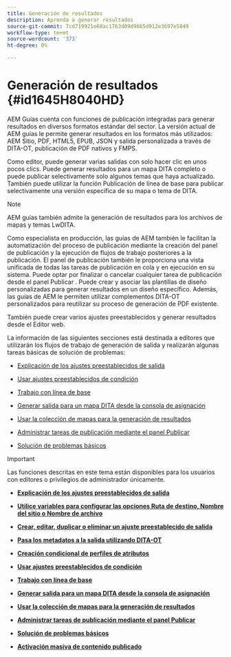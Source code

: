 ```yaml
---
title: Generación de resultados
description: Aprenda a generar resultados
source-git-commit: 7cd719921e68ac1763d09d9665d912e3697e5849
workflow-type: tm+mt
source-wordcount: '373'
ht-degree: 0%

---
```



# Generación de resultados {#id1645H8040HD}

AEM Guías cuenta con funciones de publicación integradas para generar resultados en diversos formatos estándar del sector. La versión actual de AEM guías le permite generar resultados en los formatos más utilizados: AEM Sitio, PDF, HTML5, EPUB, JSON y salida personalizada a través de DITA-OT, publicación de PDF nativos y FMPS.

Como editor, puede generar varias salidas con solo hacer clic en unos pocos clics. Puede generar resultados para un mapa DITA completo o puede publicar selectivamente solo algunos temas que haya actualizado. También puede utilizar la función Publicación de línea de base para publicar selectivamente una versión específica de su mapa o tema de DITA.

>[!NOTE]
>
> AEM guías también admite la generación de resultados para los archivos de mapas y temas LwDITA.

Como especialista en producción, las guías de AEM también le facilitan la automatización del proceso de publicación mediante la creación del panel de publicación y la ejecución de flujos de trabajo posteriores a la publicación. El panel de publicación también le proporciona una vista unificada de todas las tareas de publicación en cola y en ejecución en su sistema. Puede optar por finalizar o cancelar cualquier tarea de publicación desde el panel Publicar . Puede crear y asociar las plantillas de diseño personalizadas para generar resultados en un diseño específico. Además, las guías de AEM le permiten utilizar complementos DITA-OT personalizados para reutilizar su proceso de generación de PDF existente.

También puede crear varios ajustes preestablecidos y generar resultados desde el Editor web.

La información de las siguientes secciones está destinada a editores que utilizarán los flujos de trabajo de generación de salida y realizarán algunas tareas básicas de solución de problemas:

- [Explicación de los ajustes preestablecidos de salida](generate-output-understand-presets.md#)

- [Usar ajustes preestablecidos de condición](generate-output-use-condition-presets.md#)

- [Trabajo con línea de base](generate-output-use-baseline-for-publishing.md#)

- [Generar salida para un mapa DITA desde la consola de asignación](generate-output-for-a-dita-map.md#)

- [Usar la colección de mapas para la generación de resultados](generate-output-use-map-collection-output-generation.md#)

- [Administrar tareas de publicación mediante el panel Publicar](generate-output-publish-dashboard.md#)

- [Solución de problemas básicos](generate-output-basic-troubleshooting.md#)


>[!IMPORTANT]
>
> Las funciones descritas en este tema están disponibles para los usuarios con editores o privilegios de administrador únicamente.

- **[Explicación de los ajustes preestablecidos de salida](generate-output-understand-presets.md)**

- **[Utilice variables para configurar las opciones Ruta de destino, Nombre del sitio o Nombre de archivo](generate-output-use-variables.md)**

- **[Crear, editar, duplicar o eliminar un ajuste preestablecido de salida](generate-output-create-edit-preset.md)**

- **[Pasa los metadatos a la salida utilizando DITA-OT](pass-metadata-dita-ot.md)**

- **[Creación condicional de perfiles de atributos](generate-output-conditional-attribute-profiling.md)**

- **[Usar ajustes preestablecidos de condición](generate-output-use-condition-presets.md)**

- **[Trabajo con línea de base](generate-output-use-baseline-for-publishing.md)**

- **[Generar salida para un mapa DITA desde la consola de asignación](generate-output-for-a-dita-map.md)**

- **[Usar la colección de mapas para la generación de resultados](generate-output-use-map-collection-output-generation.md)**

- **[Administrar tareas de publicación mediante el panel Publicar](generate-output-publish-dashboard.md)**

- **[Solución de problemas básicos](generate-output-basic-troubleshooting.md)**

- **[Activación masiva de contenido publicado](conf-bulk-activation.md)**


